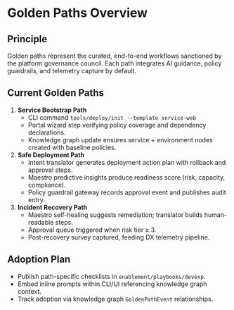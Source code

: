 # Golden Paths Overview

## Principle
Golden paths represent the curated, end-to-end workflows sanctioned by the platform governance council. Each path integrates AI guidance, policy guardrails, and telemetry capture by default.

## Current Golden Paths
1. **Service Bootstrap Path**
   - CLI command `tools/deploy/init --template service-web`
   - Portal wizard step verifying policy coverage and dependency declarations.
   - Knowledge graph update ensures service + environment nodes created with baseline policies.
2. **Safe Deployment Path**
   - Intent translator generates deployment action plan with rollback and approval steps.
   - Maestro predictive insights produce readiness score (risk, capacity, compliance).
   - Policy guardrail gateway records approval event and publishes audit entry.
3. **Incident Recovery Path**
   - Maestro self-healing suggests remediation; translator builds human-readable steps.
   - Approval queue triggered when risk tier ≥ 3.
   - Post-recovery survey captured, feeding DX telemetry pipeline.

## Adoption Plan
- Publish path-specific checklists in `enablement/playbooks/devexp`.
- Embed inline prompts within CLI/UI referencing knowledge graph context.
- Track adoption via knowledge graph `GoldenPathEvent` relationships.
